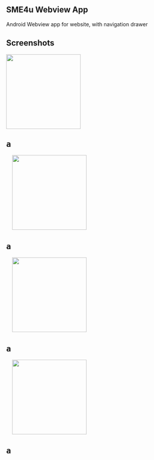 ## SME4u Webview App
 Android Webview app for website, with navigation drawer

## Screenshots
<div style={{display: flex; flex-direction: row}}>
  <kbd><img src="https://user-images.githubusercontent.com/47142604/109769246-f15a7600-7c1f-11eb-9110-12d2548817ee.jpg" width="200" /><h2>a</h2></kbd> &nbsp; &nbsp; 
  <kbd><img src="https://user-images.githubusercontent.com/47142604/109769259-f5869380-7c1f-11eb-9b03-c1817992221a.jpg" width="200" /><h2>a</h2></kbd> &nbsp; &nbsp;
  <kbd><img src="https://user-images.githubusercontent.com/47142604/109769266-f7505700-7c1f-11eb-9a5b-9ea04fbe6bb8.jpg" width="200" /><h2>a</h2></kbd> &nbsp; &nbsp;
  <kbd><img src="https://user-images.githubusercontent.com/47142604/109769287-fe776500-7c1f-11eb-8cb9-8d232f56ebc2.jpg" width="200" /><h2>a</h2></kbd> &nbsp; &nbsp;
</div>
